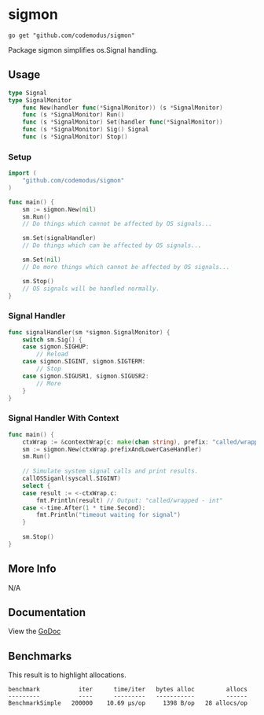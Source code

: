 # sigmon

    go get "github.com/codemodus/sigmon"

Package sigmon simplifies os.Signal handling.

## Usage

```go
type Signal
type SignalMonitor
    func New(handler func(*SignalMonitor)) (s *SignalMonitor)
    func (s *SignalMonitor) Run()
    func (s *SignalMonitor) Set(handler func(*SignalMonitor))
    func (s *SignalMonitor) Sig() Signal
    func (s *SignalMonitor) Stop()
```

### Setup

```go
import (
    "github.com/codemodus/sigmon"
)

func main() {
    sm := sigmon.New(nil)
    sm.Run()
    // Do things which cannot be affected by OS signals...

    sm.Set(signalHandler)
    // Do things which can be affected by OS signals...

    sm.Set(nil)
    // Do more things which cannot be affected by OS signals...

    sm.Stop()
    // OS signals will be handled normally.
}
```

### Signal Handler

```go
func signalHandler(sm *sigmon.SignalMonitor) {
    switch sm.Sig() {
    case sigmon.SIGHUP:
        // Reload
    case sigmon.SIGINT, sigmon.SIGTERM:
        // Stop
    case sigmon.SIGUSR1, sigmon.SIGUSR2:
        // More
    }
}
```

### Signal Handler With Context

```go
func main() {
    ctxWrap := &contextWrap{c: make(chan string), prefix: "called/wrapped - "}
    sm := sigmon.New(ctxWrap.prefixAndLowerCaseHandler)
    sm.Run()
    
    // Simulate system signal calls and print results.
    callOSSiganl(syscall.SIGINT)
    select {
    case result := <-ctxWrap.c:
        fmt.Println(result) // Output: "called/wrapped - int"
    case <-time.After(1 * time.Second):
        fmt.Println("timeout waiting for signal")
    }
    
    sm.Stop()
}
```

## More Info

N/A

## Documentation

View the [GoDoc](http://godoc.org/github.com/codemodus/sigmon)

## Benchmarks

This result is to highlight allocations.

    benchmark           iter      time/iter   bytes alloc         allocs
    ---------           ----      ---------   -----------         ------
    BenchmarkSimple   200000    10.69 μs/op     1398 B/op   28 allocs/op
